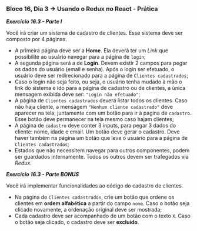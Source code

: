 ### Bloco 16, Dia 3 -> Usando o Redux no React - Prática

_**Exercício 16.3 - Parte I**_

Você irá criar um sistema de cadastro de clientes. Esse sistema deve ser composto por 4 páginas.

 - A primeira página deve ser a **Home**. Ela deverá ter um _Link_ que possibilite ao usuário navegar para a página de `login`;
 - A segunda página será a de **Login**. Devem existir 2 campos para pegar os dados do usuário (email e senha). Após o login ser efetuado, o usuário deve ser redirecionado para a página de `Clientes cadastrados`;
 - Caso o login não seja feito, ou seja, o usuário tenha mudado à mão o link do sistema e ido para a página de cadastro ou de clientes, a única mensagem exibida deve ser: `"Login não efetuado"`;
 - A página de `Clientes cadastrados` deverá listar todos os clientes. Caso não haja cliente, a mensagem `"Nenhum cliente cadastrado"` deve aparecer na tela, juntamente com um botão para ir à pagina de `cadastro`. Esse botão deve permanecer na tela mesmo caso hajam clientes;
 - A página de `cadastro` deve conter 3 inputs, para pegar 3 dados do cliente: nome, idade e email. Um botão deve gerar o cadastro. Deve haver também na página um botão que leve o usuário para a página de `Clientes cadastrados`;
 - Estados que não necessitem navegar para outros componentes, podem ser guardados internamente. Todos os outros devem ser trafegados via _Redux_.


_**Exercício 16.3 - Parte BONUS**_

Você irá implementar funcionalidades ao código do cadastro de clientes.

 - Na página de `Clientes cadastrados`, crie um botão que ordene os clientes em **ordem alfabética** a partir do campo `nome`. Caso o botão seja clicado novamente, a ordenação original deve ser mostrada;
 - Cada cadastro deve ser acompanhado de um botão com o texto `X`. Caso o botão seja clicado, o cadastro deve ser **excluído**.
